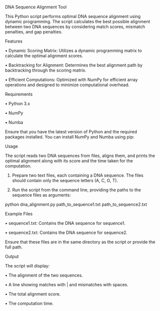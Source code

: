DNA Sequence Alignment Tool

This Python script performs optimal DNA sequence alignment using dynamic programming. The script calculates the best possible alignment between two DNA sequences by considering match scores, mismatch penalties, and gap penalties.


Features

• 	Dynamic Scoring Matrix: Utilizes a dynamic programming matrix to calculate the optimal alignment scores.

• 	Backtracking for Alignment: Determines the best alignment path by backtracking through the scoring matrix.

•	Efficient Computations: Optimized with NumPy for efficient array operations and designed to minimize computational overhead.


Requirements

•	Python 3.x

•	NumPy

•	Numba

Ensure that you have the latest version of Python and the required packages installed. You can install NumPy and Numba using pip:



Usage

The script reads two DNA sequences from files, aligns them, and prints the optimal alignment along with its score and the time taken for the computation.

 1.	Prepare two text files, each containing a DNA sequence. The files should contain only the sequence letters (A, C, G, T).

 2.	Run the script from the command line, providing the paths to the sequence files as arguments:

python dna_alignment.py path_to_sequence1.txt path_to_sequence2.txt 


Example Files

 •	sequence1.txt: Contains the DNA sequence for sequence1.

 •	sequence2.txt: Contains the DNA sequence for sequence2.

Ensure that these files are in the same directory as the script or provide the full path.


Output

The script will display:

 •	The alignment of the two sequences.

 •	A line showing matches with | and mismatches with spaces.

 •	The total alignment score.

 •	The computation time.
